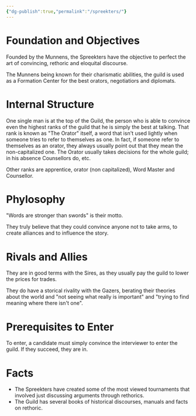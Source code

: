 ```yaml
---
{"dg-publish":true,"permalink":"/spreekters/"}
---
```


# Foundation and Objectives

Founded by the Munnens, the Spreekters have the objective to perfect the art of convincing, rethoric and eloquital discourse.

The Munnens being known for their charismatic abilities, the guild is used as a Formation Center for the best orators, negotiatiors and diplomats.


# Internal Structure

One single man is at the top of the Guild, the person who is able to convince even the highest ranks of the guild that he is simply the best at talking. 
That rank is known as "The Orator" itself, a word that isn't used lightly when someone tries to refer to themselves as one. In fact, if someone refer to themselves as an orator, they always usually point out that they mean the non-capitalized one. The Orator usually takes decisions for the whole guild; in his absence Counsellors do, etc.

Other ranks are apprentice, orator (non capitalized), Word Master and Counsellor. 


# Phylosophy 

"Words are stronger than swords" is their motto.

They truly believe that they could convince anyone not to take arms, to create alliances and to influence the story.


# Rivals and Allies

They are in good terms with the Sires, as they usually pay the guild to lower the prices for trades.

They do have a storical rivality with the Gazers, berating their theories about the world and "not seeing what really is important" and "trying to find meaning where there isn't one".


# Prerequisites to Enter

To enter, a candidate must simply convince the interviewer to enter the guild. If they succeed, they are in.


# Facts

- The Spreekters have created some of the most viewed tournaments that involved just discussing arguments through rethorics.
- The Guild has several books of historical discourses, manuals and facts on rethoric.
